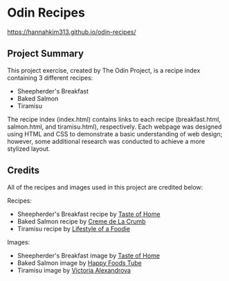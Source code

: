 # Odin Recipes

https://hannahkim313.github.io/odin-recipes/

## Project Summary

This project exercise, created by The Odin Project, is a recipe index containing 3 different recipes:

* Sheepherder's Breakfast
* Baked Salmon
* Tiramisu

The recipe index (index.html) contains links to each recipe (breakfast.html, salmon.html,
and tiramisu.html), respectively. Each webpage was designed using HTML and CSS to
demonstrate a basic understanding of web design; however, some additional research was
conducted to achieve a more stylized layout.


## Credits

All of the recipes and images used in this project are credited below:

Recipes:

* Sheepherder's Breakfast recipe by [Taste of Home](https://www.tasteofhome.com/recipes/sheepherder-s-breakfast/)
* Baked Salmon recipe by [Creme de La Crumb](https://www.lecremedelacrumb.com/best-easy-healthy-baked-salmon/)
* Tiramisu recipe by [Lifestyle of a Foodie](https://lifestyleofafoodie.com/super-easy-tiramisu-recipe/)

Images:

* Sheepherder's Breakfast image by [Taste of Home](https://www.tasteofhome.com/recipes/sheepherder-s-breakfast/)
* Baked Salmon image by [Happy Foods Tube](https://www.happyfoodstube.com/oven-baked-salmon-fillets/)
* Tiramisu image by [Victoria Alexandrova](https://unsplash.com/photos/0DIJIynObx4)